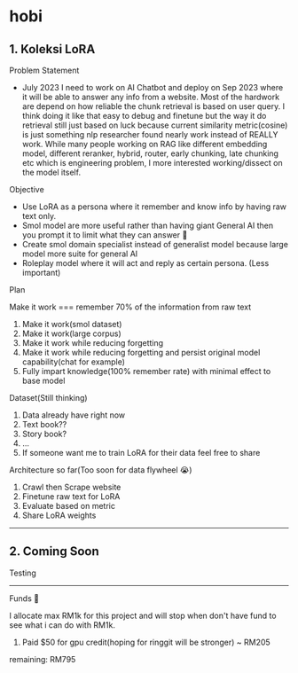 # hobi

## 1. Koleksi LoRA

Problem Statement

- July 2023 I need to work on AI Chatbot and deploy on Sep 2023 where it will be able to answer any info from a website. Most of the hardwork are depend on how reliable the chunk retrieval is based on user query. I think doing it like that easy to debug and finetune but the way it do retrieval still just based on luck because current similarity metric(cosine) is just something nlp researcher found nearly work instead of REALLY work. While many people working on RAG like different embedding model, different reranker, hybrid, router,  early chunking, late chunking etc which is engineering problem, I more interested working/dissect on the model itself.

Objective

- Use LoRA as a persona where it remember and know info by having raw text only.
- Smol model are more useful rather than having giant General AI then you prompt it to limit what they can answer 🤣
- Create smol domain specialist instead of generalist model because large model more suite for general AI
- Roleplay model where it will act and reply as certain persona. (Less important)

Plan

Make it work === remember 70% of the information from raw text

1. Make it work(smol dataset)
2. Make it work(large corpus)
3. Make it work while reducing forgetting
4. Make it work while reducing forgetting and persist original model capability(chat for example)
5. Fully impart knowledge(100% remember rate) with minimal effect to base model

Dataset(Still thinking)

1. Data already have right now
2. Text book??
3. Story book?
4. ...
5. If someone want me to train LoRA for their data feel free to share

Architecture so far(Too soon for data flywheel 😭)

1. Crawl then Scrape website
2. Finetune raw text for LoRA
3. Evaluate based on metric
4. Share LoRA weights

---

## 2. Coming Soon

Testing

---

Funds 💸

I allocate max RM1k for this project and will stop when don't have fund to see what i can do with RM1k.
1. Paid $50 for gpu credit(hoping for ringgit will be stronger) ~ RM205

remaining: RM795